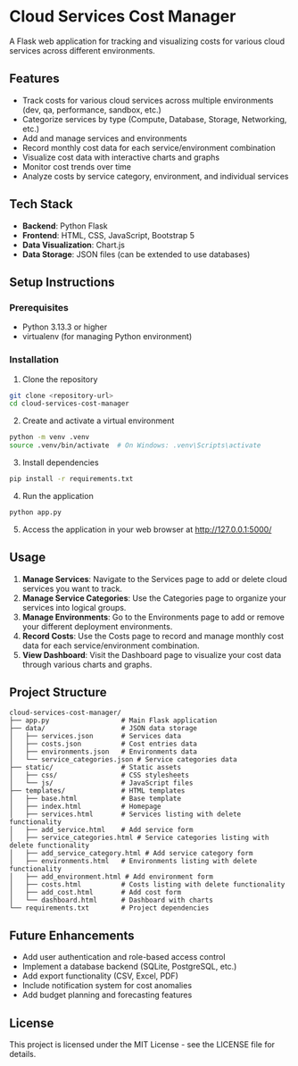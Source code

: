 # Cloud Services Cost Manager

A Flask web application for tracking and visualizing costs for various cloud services across different environments.

## Features

- Track costs for various cloud services across multiple environments (dev, qa, performance, sandbox, etc.)
- Categorize services by type (Compute, Database, Storage, Networking, etc.)
- Add and manage services and environments
- Record monthly cost data for each service/environment combination
- Visualize cost data with interactive charts and graphs
- Monitor cost trends over time
- Analyze costs by service category, environment, and individual services

## Tech Stack

- **Backend**: Python Flask
- **Frontend**: HTML, CSS, JavaScript, Bootstrap 5
- **Data Visualization**: Chart.js
- **Data Storage**: JSON files (can be extended to use databases)

## Setup Instructions

### Prerequisites

- Python 3.13.3 or higher
- virtualenv (for managing Python environment)

### Installation

1. Clone the repository

```bash
git clone <repository-url>
cd cloud-services-cost-manager
```

2. Create and activate a virtual environment

```bash
python -m venv .venv
source .venv/bin/activate  # On Windows: .venv\Scripts\activate
```

3. Install dependencies

```bash
pip install -r requirements.txt
```

4. Run the application

```bash
python app.py
```

5. Access the application in your web browser at http://127.0.0.1:5000/

## Usage

1. **Manage Services**: Navigate to the Services page to add or delete cloud services you want to track.
2. **Manage Service Categories**: Use the Categories page to organize your services into logical groups.
3. **Manage Environments**: Go to the Environments page to add or remove your different deployment environments.
4. **Record Costs**: Use the Costs page to record and manage monthly cost data for each service/environment combination.
5. **View Dashboard**: Visit the Dashboard page to visualize your cost data through various charts and graphs.

## Project Structure

```
cloud-services-cost-manager/
├── app.py                  # Main Flask application
├── data/                   # JSON data storage
│   ├── services.json       # Services data
│   ├── costs.json          # Cost entries data
│   ├── environments.json   # Environments data
│   └── service_categories.json # Service categories data
├── static/                 # Static assets
│   ├── css/                # CSS stylesheets
│   └── js/                 # JavaScript files
├── templates/              # HTML templates
│   ├── base.html           # Base template
│   ├── index.html          # Homepage
│   ├── services.html       # Services listing with delete functionality
│   ├── add_service.html    # Add service form
│   ├── service_categories.html # Service categories listing with delete functionality
│   ├── add_service_category.html # Add service category form
│   ├── environments.html   # Environments listing with delete functionality
│   ├── add_environment.html # Add environment form
│   ├── costs.html          # Costs listing with delete functionality
│   ├── add_cost.html       # Add cost form
│   └── dashboard.html      # Dashboard with charts
└── requirements.txt        # Project dependencies
```

## Future Enhancements

- Add user authentication and role-based access control
- Implement a database backend (SQLite, PostgreSQL, etc.)
- Add export functionality (CSV, Excel, PDF)
- Include notification system for cost anomalies
- Add budget planning and forecasting features

## License

This project is licensed under the MIT License - see the LICENSE file for details.
